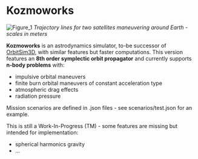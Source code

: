 # Kozmoworks

![Figure_1](https://github.com/arda-guler/Kozmoworks/assets/80536083/a66d6e98-f1c1-423f-bd40-941b56f31283)
*Trajectory lines for two satellites maneuvering around Earth - scales in meters*

**Kozmoworks** is an astrodynamics simulator, to-be successor of [OrbitSim3D](https://github.com/arda-guler/orbitSim3D), with similar features but faster computations. 
This version features an **8th order symplectic orbit propagator** and currently supports **n-body problems** with:
- impulsive orbital maneuvers
- finite burn orbital maneuvers of constant acceleration type
- atmospheric drag effects
- radiation pressure

Mission scenarios are defined in .json files - see scenarios/test.json for an example.

This is still a Work-In-Progress (TM) - some features are missing but intended for implementation:

- spherical harmonics gravity
- ...
